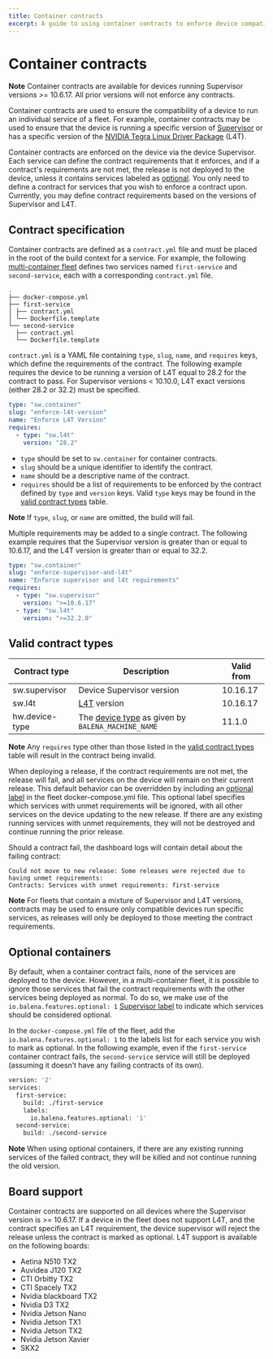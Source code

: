 ```yaml
---
title: Container contracts
excerpt: A guide to using container contracts to enforce device compatibility
---
```


# Container contracts

**Note** Container contracts are available for devices running Supervisor versions >= 10.6.17. All prior versions will not enforce any contracts.

Container contracts are used to ensure the compatibility of a device to run an individual service of a fleet. For example, container contracts may be used to ensure that the device is running a specific version of [Supervisor][supervisor] or has a specific version of the [NVIDIA Tegra Linux Driver Package][l4t] (L4T).

Container contracts are enforced on the device via the device Supervisor. Each service can define the contract requirements that it enforces, and if a contract's requirements are not met, the release is not deployed to the device, unless it contains services labeled as [optional](#optional-containers). You only need to define a contract for services that you wish to enforce a contract upon. Currently, you may define contract requirements based on the versions of Supervisor and L4T.

## Contract specification

Container contracts are defined as a `contract.yml` file and must be placed in the root of the build context for a service. For example, the following [multi-container fleet][multicontainer] defines two services named `first-service` and `second-service`, each with a corresponding `contract.yml` file.

```shell
.
├── docker-compose.yml
├── first-service
│ ├── contract.yml
│ └── Dockerfile.template
└── second-service
  ├── contract.yml
  └── Dockerfile.template
```

`contract.yml` is a YAML file containing `type`, `slug`, `name`, and `requires` keys, which define the requirements of the contract. The following example requires the device to be running a version of L4T equal to 28.2 for the contract to pass. For Supervisor versions < 10.10.0, L4T exact versions (either 28.2 or 32.2) must be specified.

```yaml
type: "sw.container"
slug: "enforce-l4t-version"
name: "Enforce L4T Version"
requires:
  - type: "sw.l4t"
    version: "28.2"
```

- `type` should be set to `sw.container` for container contracts.
- `slug` should be a unique identifier to identify the contract.
- `name` should be a descriptive name of the contract.
- `requires` should be a list of requirements to be enforced by the contract defined by `type` and `version` keys. Valid `type` keys may be found in the [valid contract types][valid-contracts] table.

**Note** If `type`, `slug`, or `name` are omitted, the build will fail.

Multiple requirements may be added to a single contract. The following example requires that the Supervisor version is greater than or equal to 10.6.17, and the L4T version is greater than or equal to 32.2.

```yaml
type: "sw.container"
slug: "enforce-supervisor-and-l4t"
name: "Enforce supervisor and l4t requirements"
requires:
  - type: "sw.supervisor"
    version: ">=10.6.17"
  - type: "sw.l4t"
    version: ">=32.2.0"
```

## Valid contract types

| Contract type  | Description                                                      | Valid from |
|----------------|------------------------------------------------------------------|------------|
| sw.supervisor  | Device Supervisor version                                        | 10.16.17   |
| sw.l4t         | [L4T][l4t] version                                               | 10.16.17   |
| hw.device-type | The [device type][device-type] as given by `BALENA_MACHINE_NAME` | 11.1.0     |

**Note** Any `requires` type other than those listed in the [valid contract types][valid-contracts] table will result in the contract being invalid.

When deploying a release, if the contract requirements are not met, the release will fail, and all services on the device will remain on their current release. This default behavior can be overridden by including an [optional label](#optional-containers) in the fleet docker-compose.yml file. This optional label specifies which services with unmet requirements will be ignored, with all other services on the device updating to the new release. If there are any existing running services with unmet requirements, they will not be destroyed and continue running the prior release.

Should a contract fail, the dashboard logs will contain detail about the failing contract:

```shell
Could not move to new release: Some releases were rejected due to having unmet requirements:
Contracts: Services with unmet requirements: first-service
```

**Note** For fleets that contain a mixture of Supervisor and L4T versions, contracts may be used to ensure only compatible devices run specific services, as releases will only be deployed to those meeting the contract requirements.

## Optional containers

By default, when a container contract fails, none of the services are deployed to the device. However, in a multi-container fleet, it is possible to ignore those services that fail the contract requirements with the other services being deployed as normal. To do so, we make use of the `io.balena.features.optional: 1` [Supervisor label][labels] to indicate which services should be considered optional.

In the `docker-compose.yml` file of the fleet, add the `io.balena.features.optional: 1` to the labels list for each service you wish to mark as optional. In the following example, even if the `first-service` container contract fails, the `second-service` service will still be deployed (assuming it doesn’t have any failing contracts of its own).

```Dockerfile
version: '2'
services:
  first-service:
    build: ./first-service
    labels:
      io.balena.features.optional: '1'
  second-service:
    build: ./second-service
```

**Note** When using optional containers, if there are any existing running services of the failed contract, they will be killed and not continue running the old version.

## Board support

Container contracts are supported on all devices where the Supervisor version is >= 10.6.17. If a device in the fleet does not support L4T, and the contract specifies an L4T requirement, the device supervisor will reject the release unless the contract is marked as optional. L4T support is available on the following boards:

- Aetina N510 TX2
- Auvidea J120 TX2
- CTI Orbitty TX2
- CTI Spacely TX2
- Nvidia blackboard TX2
- Nvidia D3 TX2
- Nvidia Jetson Nano
- Nvidia Jetson TX1
- Nvidia Jetson TX2
- Nvidia Jetson Xavier
- SKX2

[os]: /reference/OS/overview/2.x/
[supervisor]: /reference/supervisor/supervisor-api/
[multicontainer]: /learn/develop/multicontainer/
[labels]: /learn/develop/multicontainer/#labels
[l4t]: https://developer.nvidia.com/embedded/linux-tegra
[valid-contracts]:#valid-contract-types
[device-type]:/reference/base-images/devicetypes/
